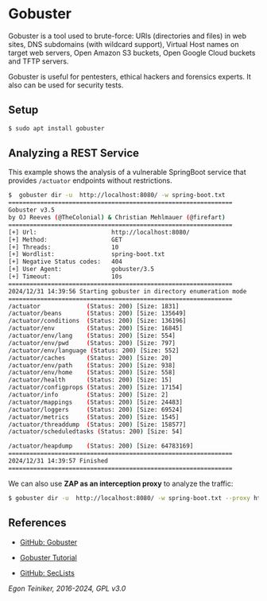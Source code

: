 # Gobuster 

Gobuster is a tool used to brute-force: URIs (directories and files) in web sites, 
DNS subdomains (with wildcard support), Virtual Host names on target web servers, 
Open Amazon S3 buckets, Open Google Cloud buckets and TFTP servers.

Gobuster is useful for pentesters, ethical hackers and forensics experts. 
It also can be used for security tests.


## Setup 

```Bash
$ sudo apt install gobuster
```


## Analyzing a REST Service

This example shows the analysis of a vulnerable SpringBoot service
that provides `/actuator` endpoints without restrictions.

```Bash
$  gobuster dir -u  http://localhost:8080/ -w spring-boot.txt
===============================================================
Gobuster v3.5
by OJ Reeves (@TheColonial) & Christian Mehlmauer (@firefart)
===============================================================
[+] Url:                     http://localhost:8080/
[+] Method:                  GET
[+] Threads:                 10
[+] Wordlist:                spring-boot.txt
[+] Negative Status codes:   404
[+] User Agent:              gobuster/3.5
[+] Timeout:                 10s
===============================================================
2024/12/31 14:39:56 Starting gobuster in directory enumeration mode
===============================================================
/actuator             (Status: 200) [Size: 1831]
/actuator/beans       (Status: 200) [Size: 135649]
/actuator/conditions  (Status: 200) [Size: 136196]
/actuator/env         (Status: 200) [Size: 16845]
/actuator/env/lang    (Status: 200) [Size: 554]
/actuator/env/pwd     (Status: 200) [Size: 797]
/actuator/env/language (Status: 200) [Size: 552]
/actuator/caches      (Status: 200) [Size: 20]
/actuator/env/path    (Status: 200) [Size: 938]
/actuator/env/home    (Status: 200) [Size: 558]
/actuator/health      (Status: 200) [Size: 15]
/actuator/configprops (Status: 200) [Size: 17154]
/actuator/info        (Status: 200) [Size: 2]
/actuator/mappings    (Status: 200) [Size: 24483]
/actuator/loggers     (Status: 200) [Size: 69524]
/actuator/metrics     (Status: 200) [Size: 1545]
/actuator/threaddump  (Status: 200) [Size: 158577]
/actuator/scheduledtasks (Status: 200) [Size: 54]

/actuator/heapdump    (Status: 200) [Size: 64783169]
===============================================================
2024/12/31 14:39:57 Finished
===============================================================
```

We can also use **ZAP as an interception proxy** to analyze the traffic:

```Bash
$ gobuster dir -u  http://localhost:8080/ -w spring-boot.txt --proxy http://localhost:8010
```


## References

* [GitHub: Gobuster](https://github.com/OJ/gobuster)
* [Gobuster Tutorial](https://hackertarget.com/gobuster-tutorial/)

* [GitHub: SecLists](https://github.com/danielmiessler/SecLists/tree/master/Discovery/Web-Content)

*Egon Teiniker, 2016-2024, GPL v3.0*
